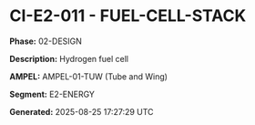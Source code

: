 # CI-E2-011 - FUEL-CELL-STACK

**Phase:** 02-DESIGN

**Description:** Hydrogen fuel cell

**AMPEL:** AMPEL-01-TUW (Tube and Wing)

**Segment:** E2-ENERGY

**Generated:** 2025-08-25 17:27:29 UTC
